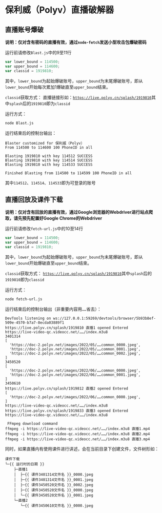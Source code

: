 # 保利威（Polyv）直播破解器



## 直播账号爆破

**说明：仅对含有密码的直播有效，通过`node-fetch`发送小型攻击包爆破密码**

运行前请修改`Blast.js`中的9至11行

```javascript
var lower_bound = 114500;
var upper_bound = 114600;
var classid = 1919810;
```

其中，`lower_bound`为起始爆破账号，`upper_bound`为末尾爆破账号，即从`lower_bound`开始每次累加1爆破直至`upper_bound`结束。

`classid`获取方式：
直播链接形如：[`https://live.polyv.cn/splash/1919810`](https://live.polyv.cn/splash/1919810)其中`splash`后的`1919810`即为`classid`

运行方式：

```bash
node Blast.js
```

运行结束后的控制台输出：

```
Blaster customized for 保利威（Polyv）
From 114500 to 114600 100 PhoneID in all

Blasting 1919810 with key 114512 SUCCESS
Blasting 1919810 with key 114514 SUCCESS
Blasting 1919810 with key 114533 SUCCESS

Finished Blasting from 114500 to 114599 100 PhoneID in all
```

其中`114512`、`114514`、`114533`即为可登录的账号



## 直播回放及课件下载

**说明：仅对含有回放的直播有效，通过Google浏览器的Webdriver进行站点爬取，请先预先配置好Google Chrome的Webdriver**

运行前请修改`fetch-url.js`中的10至14行

```javascript
var lower_bound = 114500;
var upper_bound = 114600;
var classid = 1919810;
```

其中，`lower_bound`为起始爆破账号，`upper_bound`为末尾爆破账号，即从`lower_bound`开始爆破直至`upper_bound`结束。

`classid`获取方式：
[`https://live.polyv.cn/splash/1919810`](https://live.polyv.cn/splash/1919810)其中`splash`后的`1919810`即为`classid`

运行方式：

```bash
node fetch-url.js
```

运行结束后的控制台输出（非重要内容用`……`省去）：

```
DevTools listening on ws://127.0.0.1:59269/devtools/browser/5b93b8ef-509e-4570-b7a7-8ecda03889f1
https://live.polyv.cn/splash/1919810 直播1 opened Entered
https://live-video-qc.videocc.net/……/index.m3u8
3401314
[
  'https://doc-2.polyv.net/images/2022/05/……common_0000.jpeg',
  'https://doc-2.polyv.net/images/2022/05/……common_0001.jpeg',
  'https://doc-2.polyv.net/images/2022/05/……common_0002.jpeg',
]
3450520
[
  'https://doc-2.polyv.net/images/2022/06/……common_0000.jpeg',
  'https://doc-2.polyv.net/images/2022/06/……common_0001.jpeg',
]
3450610
https://live.polyv.cn/splash/1919812 直播2 opened Entered
[
  'https://doc-2.polyv.net/images/2022/06/……common_0000.jpeg',
]
https://live-video-qc.videocc.net/……/index.m3u8
https://live.polyv.cn/splash/1919833 直播3 opened Entered
https://live-video-qc.videocc.net/……/index.m3u8

 FFmpeg download command
ffmpeg -i https://live-video-qc.videocc.net/……/index.m3u8 直播1.mp4
ffmpeg -i https://live-video-qc.videocc.net/……/index.m3u8 直播2.mp4
ffmpeg -i https://live-video-qc.videocc.net/……/index.m3u8 直播3.mp4
```

同时，如果直播内有使用课件进行讲述，会在当前目录下创建文件，文件树形如：

```
课件下载
└─{{ 运行时的日期 }}
    ├─直播1
    │  ├─{{ 课件3401314文件名 }}_0000.jpeg
    │  ├─{{ 课件3401314文件名 }}_0001.jpeg
    │  ├─{{ 课件3450520文件名 }}_0002.jpeg
    │  ├─{{ 课件3450520文件名 }}_0000.jpeg
    │  └─{{ 课件3450520文件名 }}_0001.jpeg
    └─直播2
       └─{{ 课件3450610文件名 }}_0000.jpeg
```

